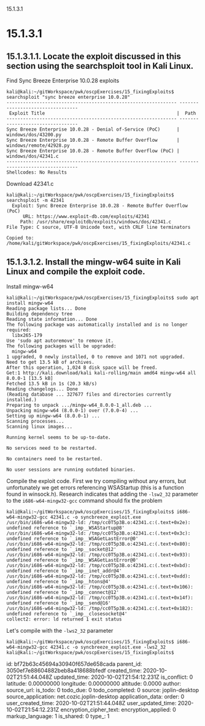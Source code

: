 15.1.3.1

# 15.1.3.1
## 15.1.3.1.1. Locate the exploit discussed in this section using the searchsploit tool in Kali Linux.

Find Sync Breeze Enterprise 10.0.28 exploits
```plaintext
kali@kali:~/gitWorkspace/pwk/oscpExercises/15_fixingExploits$ searchsploit "sync breeze enterprise 10.0.28"
-------------------------------------------------------------- ---------------------------------
 Exploit Title                                                |  Path
-------------------------------------------------------------- ---------------------------------
Sync Breeze Enterprise 10.0.28 - Denial of-Service (PoC)      | windows/dos/43200.py
Sync Breeze Enterprise 10.0.28 - Remote Buffer Overflow       | windows/remote/42928.py
Sync Breeze Enterprise 10.0.28 - Remote Buffer Overflow (PoC) | windows/dos/42341.c
-------------------------------------------------------------- ---------------------------------
Shellcodes: No Results
```
Download 42341.c
```plaintext
kali@kali:~/gitWorkspace/pwk/oscpExercises/15_fixingExploits$ searchsploit -m 42341
  Exploit: Sync Breeze Enterprise 10.0.28 - Remote Buffer Overflow (PoC)
      URL: https://www.exploit-db.com/exploits/42341
     Path: /usr/share/exploitdb/exploits/windows/dos/42341.c
File Type: C source, UTF-8 Unicode text, with CRLF line terminators

Copied to: /home/kali/gitWorkspace/pwk/oscpExercises/15_fixingExploits/42341.c
```


## 15.1.3.1.2. Install the mingw-w64 suite in Kali Linux and compile the exploit code.

Install mingw-w64
```plaintext
kali@kali:~/gitWorkspace/pwk/oscpExercises/15_fixingExploits$ sudo apt install mingw-w64
Reading package lists... Done
Building dependency tree       
Reading state information... Done
The following package was automatically installed and is no longer required:
  libx265-179
Use 'sudo apt autoremove' to remove it.
The following packages will be upgraded:
  mingw-w64
1 upgraded, 0 newly installed, 0 to remove and 1071 not upgraded.
Need to get 13.5 kB of archives.
After this operation, 1,024 B disk space will be freed.
Get:1 http://kali.download/kali kali-rolling/main amd64 mingw-w64 all 8.0.0-1 [13.5 kB]
Fetched 13.5 kB in 1s (20.3 kB/s)     
Reading changelogs... Done
(Reading database ... 327677 files and directories currently installed.)
Preparing to unpack .../mingw-w64_8.0.0-1_all.deb ...
Unpacking mingw-w64 (8.0.0-1) over (7.0.0-4) ...
Setting up mingw-w64 (8.0.0-1) ...
Scanning processes...                                                                           
Scanning linux images...                                                                        

Running kernel seems to be up-to-date.

No services need to be restarted.

No containers need to be restarted.

No user sessions are running outdated binaries.
```

Compile the exploit code.
First we try compiling without any errors, but unfortunately we get errors referencing WSAStartup (this is a function found in winsock.h). Research indicates that adding the `-lsw2_32` parameter to the `i686-w64-mingw32-gcc` command should fix the problem
```plaintext
kali@kali:~/gitWorkspace/pwk/oscpExercises/15_fixingExploits$ i686-w64-mingw32-gcc 42341.c -o syncbreeze_exploit.exe
/usr/bin/i686-w64-mingw32-ld: /tmp/cc0T5p3B.o:42341.c:(.text+0x2e): undefined reference to `_imp__WSAStartup@8'
/usr/bin/i686-w64-mingw32-ld: /tmp/cc0T5p3B.o:42341.c:(.text+0x3c): undefined reference to `_imp__WSAGetLastError@0'
/usr/bin/i686-w64-mingw32-ld: /tmp/cc0T5p3B.o:42341.c:(.text+0x80): undefined reference to `_imp__socket@12'
/usr/bin/i686-w64-mingw32-ld: /tmp/cc0T5p3B.o:42341.c:(.text+0x93): undefined reference to `_imp__WSAGetLastError@0'
/usr/bin/i686-w64-mingw32-ld: /tmp/cc0T5p3B.o:42341.c:(.text+0xbd): undefined reference to `_imp__inet_addr@4'
/usr/bin/i686-w64-mingw32-ld: /tmp/cc0T5p3B.o:42341.c:(.text+0xdd): undefined reference to `_imp__htons@4'
/usr/bin/i686-w64-mingw32-ld: /tmp/cc0T5p3B.o:42341.c:(.text+0x106): undefined reference to `_imp__connect@12'
/usr/bin/i686-w64-mingw32-ld: /tmp/cc0T5p3B.o:42341.c:(.text+0x14f): undefined reference to `_imp__send@16'
/usr/bin/i686-w64-mingw32-ld: /tmp/cc0T5p3B.o:42341.c:(.text+0x182): undefined reference to `_imp__closesocket@4'
collect2: error: ld returned 1 exit status
```

Let's compile with the `-lws2_32` parameter
```plaintext
kali@kali:~/gitWorkspace/pwk/oscpExercises/15_fixingExploits$ i686-w64-mingw32-gcc 42341.c -o syncbreeze_exploit.exe -lws2_32
kali@kali:~/gitWorkspace/pwk/oscpExercises/15_fixingExploits$ 
```

id: bf72b63c45694a30940f657de658cada
parent_id: 3050ef7e88604882beb8a418688bfedf
created_time: 2020-10-02T21:51:44.048Z
updated_time: 2020-10-02T21:54:12.231Z
is_conflict: 0
latitude: 0.00000000
longitude: 0.00000000
altitude: 0.0000
author: 
source_url: 
is_todo: 0
todo_due: 0
todo_completed: 0
source: joplin-desktop
source_application: net.cozic.joplin-desktop
application_data: 
order: 0
user_created_time: 2020-10-02T21:51:44.048Z
user_updated_time: 2020-10-02T21:54:12.231Z
encryption_cipher_text: 
encryption_applied: 0
markup_language: 1
is_shared: 0
type_: 1